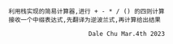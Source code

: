 	利用栈实现的简易计算器,进行 + - * / () 的四则计算   
	接收一个中缀表达式,先翻译为逆波兰式,再计算给出结果
  
                          Dale Chu Mar.4th 2023
